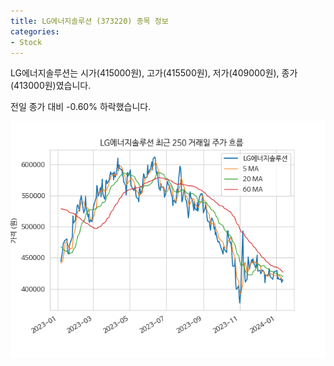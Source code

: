 ```yaml
---
title: LG에너지솔루션 (373220) 종목 정보
categories:
- Stock
---
```


LG에너지솔루션는 시가(415000원), 고가(415500원), 저가(409000원), 종가(413000원)였습니다.

전일 종가 대비 -0.60% 하락했습니다.

<!-- more -->

![373220](/assets/stock_images/373220.png)
